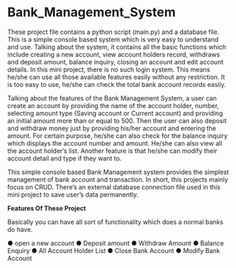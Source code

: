 # Bank_Management_System

  These project file contains a python script (main.py) and a database file. This is a simple console based system which is very easy to understand and use. Talking about the system, it contains all the basic functions which include creating a new account, view account holders record, withdraws and deposit amount, balance inquiry, closing an account and edit account details. In this mini project, there is no such login system. This means he/she can use all those available features easily without any restriction. It is too easy to use, he/she can check the total bank account records easily.

Talking about the features of the Bank Management System, a user can create an account by providing the name of the account holder, number, selecting amount type (Saving account or Current account) and providing an initial amount more than or equal to 500. Then the user can also deposit and withdraw money just by providing his/her account and entering the amount. For certain purpose, he/she can also check for the balance inquiry which displays the account number and amount. He/she can also view all the account holder’s list. Another feature is that he/she can modify their account detail and type if they want to.

This simple console based Bank Management system provides the simplest management of bank account and transaction. In short, this projects mainly focus on CRUD. There’s an external database connection file used in this mini project to save user’s data permanently.


****Features Of These Project****

Basically you can have all sort of functionality which does a normal banks do have.

● open a new account
● Deposit amount
● Withdraw Amount
● Balance Enquiry
● All Account Holder List
● Close Bank Account
● Modify Bank Account
